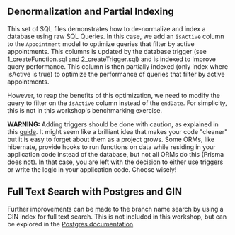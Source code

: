 ## Denormalization and Partial Indexing 

This set of SQL files demonstrates how to de-normalize and index a database using raw SQL Queries. In this case, we add an `isActive` column to the `Appointment` model to optimize queries that filter by active appointments. This columns is updated by the database trigger (see 1_createFunction.sql and 2_createTrigger.sql) and is indexed to improve query performance. This column is then partially indexed (only index where isActive is true) to optimize the performance of queries that filter by active appointments.

However, to reap the benefits of this optimization, we need to modify the query to filter on the `isActive` column instead of the `endDate`. For simplicity, this is not in this workshop's benchmarking exercise. 

**WARNING:** Adding triggers should be done with caution, as explained in this [guide](https://www.prisma.io/dataguide/datamodeling/functional-units#heres-why-you-might-not-want-to-program-your-database). It might seem like a brilliant idea that makes your code "cleaner" but it is easy to forget about them as a project grows. Some ORMs, like hibernate, provide hooks to run functions on data while residing in your application code instead of the database, but not all ORMs do this (Prisma does not). In that case, you are left with the decision to either use triggers or write the logic in your application code. Choose wisely!

## Full Text Search with Postgres and GIN

Further improvements can be made to the branch name search by using a GIN index for full text search. This is not included in this workshop, but can be explored in the [Postgres documentation](https://www.postgresql.org/docs/current/textsearch.html).
